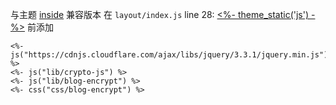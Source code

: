 与主题 [inside](https://github.com/ike-c/hexo-theme-inside) 兼容版本
在 `layout/index.js` line 28: [<%- theme_static('js') -%>](https://github.com/ike-c/hexo-theme-inside/blob/ef9df78191ce2a89ba4b4d89b2679a956a255233/layout/index.ejs#L28) 前添加
```
<%- js("https://cdnjs.cloudflare.com/ajax/libs/jquery/3.3.1/jquery.min.js") %>
<%- js("lib/crypto-js") %>
<%- js("lib/blog-encrypt") %>
<%- css("css/blog-encrypt") %>
```
